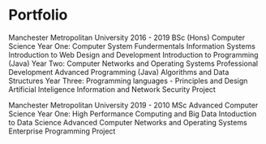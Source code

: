 
<h1>Portfolio</h1>

Manchester Metropolitan University
2016 - 2019 BSc (Hons) Computer Science
    Year One:
            Computer System Fundermentals
            Information Systems
            Introduction to Web Design and Development
            Introduction to Programming (Java)
   Year Two:
            Computer Networks and Operating Systems
            Professional Development
            Advanced Programming (Java)
            Algorithms and Data Structures
  Year Three:
            Programming languages - Principles and Design
            Artificial Inteligence
            Information and Network Security
            Project
            
Manchester Metropolitan University
2019 - 2010 MSc Advanced Computer Science
  Year One:
           High Performance Computing and Big Data
           Intoduction to Data Science
           Advanced Computer Networks and Operating Systems
           Enterprise Programming
           Project
